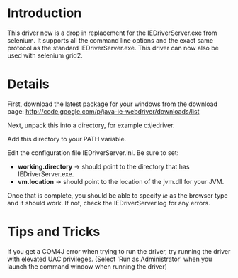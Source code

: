 # Introduction #

This driver now is a drop in replacement for the IEDriverServer.exe from selenium.  It supports all the command line options and the exact same protocol as the standard IEDriverServer.exe.  This driver can now also be used with selenium grid2.

# Details #

First, download the latest package for your windows from the download page:
http://code.google.com/p/java-ie-webdriver/downloads/list

Next, unpack this into a directory, for example c:\iedriver.

Add this directory to your PATH variable.

Edit the configuration file IEDriverServer.ini.  Be sure to set:
  * **working.directory** -> should point to the directory that has IEDriverServer.exe.
  * **vm.location** -> should point to the location of the jvm.dll for your JVM.

Once that is complete, you should be able to specify _ie_ as the browser type and it should work.  If not, check the IEDriverServer.log for any errors.

# Tips and Tricks #
If you get a COM4J error when trying to run the driver, try running the driver with elevated UAC privileges.  (Select 'Run as Administrator' when you launch the command window when running the driver)
